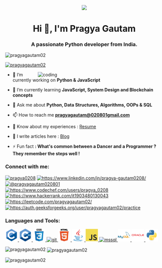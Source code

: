 
<p align="center"><img src="https://media1.tenor.com/images/056268fea0ca3b3a079f75b154e9adf4/tenor.gif?itemid=27079703"></p>

<h1 align="center">Hi 👋, I'm Pragya Gautam</h1>
<h3 align="center">A passionate Python developer from India.</h3>

<p align="left"> <img src="https://komarev.com/ghpvc/?username=pragyagautam02&label=Profile%20views&color=0e75b6&style=flat" alt="pragyagautam02" /> </p>
<p align="left"> <a href="https://github-profile-trophy.vercel.app/?username=pragyagautam02&theme=darkhub&row=1"><img src="https://github-profile-trophy.vercel.app/?username=pragyagautam02&theme=darkhub&row=1" alt="pragyagautam02" /></a> </p>

<img align="right" alt="coding" width="400" src="https://media.giphy.com/media/L1R1tvI9svkIWwpVYr/giphy.gif">


- 🔭 I’m currently working on **Python & JavaScript**

- 🌱 I’m currently learning **JavaScript, System Design and Blockchain concepts**

- 💬 Ask me about **Python, Data Structures, Algorithms, OOPs & SQL**

- 📫 How to reach me **pragyagautam@020801gmail.com**

- 📄 Know about my experiences : <a href = "https://drive.google.com/file/d/1qdtQMGL6wbjlJjU0siZfZHqzmlSMoFgV/view?usp=sharing"> Resume </a>

- 📝 I write articles here : <a href='https://medium.com/@pragyagautam020801'>Blog</a>

- ⚡ Fun fact **: What's common between a Dancer and a Programmer ? They remember the steps well !**

<h3 align="left">Connect with me:</h3>
<p align="left">
<a href="https://twitter.com/pragya0208" target="blank"><img align="center" src="https://raw.githubusercontent.com/rahuldkjain/github-profile-readme-generator/master/src/images/icons/Social/twitter.svg" alt="pragya0208" height="30" width="40" /></a>
<a href="https://linkedin.com/in/https://www.linkedin.com/in/pragya-gautam0208/" target="blank"><img align="center" src="https://raw.githubusercontent.com/rahuldkjain/github-profile-readme-generator/master/src/images/icons/Social/linked-in-alt.svg" alt="https://www.linkedin.com/in/pragya-gautam0208/" height="30" width="40" /></a>
<a href="https://medium.com/@pragyagautam020801" target="blank"><img align="center" src="https://raw.githubusercontent.com/rahuldkjain/github-profile-readme-generator/master/src/images/icons/Social/medium.svg" alt="@pragyagautam020801" height="30" width="40" /></a>
<a href="https://www.codechef.com/users/https://www.codechef.com/users/pragya_0208" target="blank"><img align="center" src="https://cdn.jsdelivr.net/npm/simple-icons@3.1.0/icons/codechef.svg" alt="https://www.codechef.com/users/pragya_0208" height="30" width="40" /></a>
<a href="https://www.hackerrank.com/https://www.hackerrank.com/it1903480130043" target="blank"><img align="center" src="https://raw.githubusercontent.com/rahuldkjain/github-profile-readme-generator/master/src/images/icons/Social/hackerrank.svg" alt="https://www.hackerrank.com/it1903480130043" height="30" width="40" /></a>
<a href="https://www.leetcode.com/https://leetcode.com/pragyagautam02/" target="blank"><img align="center" src="https://raw.githubusercontent.com/rahuldkjain/github-profile-readme-generator/master/src/images/icons/Social/leet-code.svg" alt="https://leetcode.com/pragyagautam02/" height="30" width="40" /></a>
<a href="https://auth.geeksforgeeks.org/user/https://auth.geeksforgeeks.org/user/pragyagautam02/practice" target="blank"><img align="center" src="https://raw.githubusercontent.com/rahuldkjain/github-profile-readme-generator/master/src/images/icons/Social/geeks-for-geeks.svg" alt="https://auth.geeksforgeeks.org/user/pragyagautam02/practice" height="30" width="40" /></a>
</p>

<h3 align="left">Languages and Tools:</h3>
<p align="left"> <a href="https://www.cprogramming.com/" target="_blank" rel="noreferrer"> <img src="https://raw.githubusercontent.com/devicons/devicon/master/icons/c/c-original.svg" alt="c" width="40" height="40"/> </a> <a href="https://www.w3schools.com/cpp/" target="_blank" rel="noreferrer"> <img src="https://raw.githubusercontent.com/devicons/devicon/master/icons/cplusplus/cplusplus-original.svg" alt="cplusplus" width="40" height="40"/> </a> <a href="https://www.w3schools.com/css/" target="_blank" rel="noreferrer"> <img src="https://raw.githubusercontent.com/devicons/devicon/master/icons/css3/css3-original-wordmark.svg" alt="css3" width="40" height="40"/> </a> <a href="https://git-scm.com/" target="_blank" rel="noreferrer"> <img src="https://www.vectorlogo.zone/logos/git-scm/git-scm-icon.svg" alt="git" width="40" height="40"/> </a> <a href="https://www.w3.org/html/" target="_blank" rel="noreferrer"> <img src="https://raw.githubusercontent.com/devicons/devicon/master/icons/html5/html5-original-wordmark.svg" alt="html5" width="40" height="40"/> </a> <a href="https://www.java.com" target="_blank" rel="noreferrer"> <img src="https://raw.githubusercontent.com/devicons/devicon/master/icons/java/java-original.svg" alt="java" width="40" height="40"/> </a> <a href="https://developer.mozilla.org/en-US/docs/Web/JavaScript" target="_blank" rel="noreferrer"> <img src="https://raw.githubusercontent.com/devicons/devicon/master/icons/javascript/javascript-original.svg" alt="javascript" width="40" height="40"/> </a> <a href="https://www.microsoft.com/en-us/sql-server" target="_blank" rel="noreferrer"> <img src="https://www.svgrepo.com/show/303229/microsoft-sql-server-logo.svg" alt="mssql" width="40" height="40"/> </a> <a href="https://www.mysql.com/" target="_blank" rel="noreferrer"> <img src="https://raw.githubusercontent.com/devicons/devicon/master/icons/mysql/mysql-original-wordmark.svg" alt="mysql" width="40" height="40"/> </a> <a href="https://www.oracle.com/" target="_blank" rel="noreferrer"> <img src="https://raw.githubusercontent.com/devicons/devicon/master/icons/oracle/oracle-original.svg" alt="oracle" width="40" height="40"/> </a> <a href="https://www.python.org" target="_blank" rel="noreferrer"> <img src="https://raw.githubusercontent.com/devicons/devicon/master/icons/python/python-original.svg" alt="python" width="40" height="40"/> </a> </p>

<p><img align="left" src="https://github-readme-stats.vercel.app/api/top-langs?username=pragyagautam02&show_icons=true&locale=en&layout=compact" alt="pragyagautam02" /></p>

<p>&nbsp;<img align="center" src="https://github-readme-stats.vercel.app/api?username=pragyagautam02&show_icons=true&locale=en" alt="pragyagautam02" /></p>

<p><img align="center" src="https://github-readme-streak-stats.herokuapp.com/?user=pragyagautam02&" alt="pragyagautam02" /></p>
